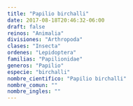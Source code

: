 ```yaml
---
title: "Papilio birchalli"
date: 2017-08-18T20:46:32-06:00
draft: false
reinos: "Animalia"
divisiones: "Arthropoda"
clases: "Insecta"
ordenes: "Lepidoptera"
familias: "Papilionidae"
generos: "Papilio"
especie: "birchalli"
nombre_cientifico: "Papilio birchalli"
nombre_comun: ""
nombre_ingles: ""
---
```

